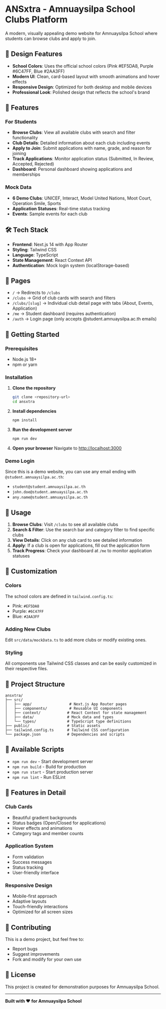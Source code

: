 # ANSxtra - Amnuaysilpa School Clubs Platform

A modern, visually appealing demo website for Amnuaysilpa School where students can browse clubs and apply to join.

## 🎨 Design Features

- **School Colors**: Uses the official school colors (Pink #EF5DA8, Purple #6C47FF, Blue #2AA3FF)
- **Modern UI**: Clean, card-based layout with smooth animations and hover effects
- **Responsive Design**: Optimized for both desktop and mobile devices
- **Professional Look**: Polished design that reflects the school's brand

## 🚀 Features

### For Students
- **Browse Clubs**: View all available clubs with search and filter functionality
- **Club Details**: Detailed information about each club including events
- **Apply to Join**: Submit applications with name, grade, and reason for joining
- **Track Applications**: Monitor application status (Submitted, In Review, Accepted, Rejected)
- **Dashboard**: Personal dashboard showing applications and memberships

### Mock Data
- **6 Demo Clubs**: UNICEF, Interact, Model United Nations, Moot Court, Operation Smile, Sports
- **Application Statuses**: Real-time status tracking
- **Events**: Sample events for each club

## 🛠️ Tech Stack

- **Frontend**: Next.js 14 with App Router
- **Styling**: Tailwind CSS
- **Language**: TypeScript
- **State Management**: React Context API
- **Authentication**: Mock login system (localStorage-based)

## 📱 Pages

- `/` → Redirects to `/clubs`
- `/clubs` → Grid of club cards with search and filters
- `/clubs/[slug]` → Individual club detail page with tabs (About, Events, Application)
- `/me` → Student dashboard (requires authentication)
- `/auth` → Login page (only accepts @student.amnuaysilpa.ac.th emails)

## 🚀 Getting Started

### Prerequisites
- Node.js 18+ 
- npm or yarn

### Installation

1. **Clone the repository**
   ```bash
   git clone <repository-url>
   cd ansxtra
   ```

2. **Install dependencies**
   ```bash
   npm install
   ```

3. **Run the development server**
   ```bash
   npm run dev
   ```

4. **Open your browser**
   Navigate to [http://localhost:3000](http://localhost:3000)

### Demo Login

Since this is a demo website, you can use any email ending with `@student.amnuaysilpa.ac.th`:

- `student@student.amnuaysilpa.ac.th`
- `john.doe@student.amnuaysilpa.ac.th`
- `any.name@student.amnuaysilpa.ac.th`

## 🎯 Usage

1. **Browse Clubs**: Visit `/clubs` to see all available clubs
2. **Search & Filter**: Use the search bar and category filter to find specific clubs
3. **View Details**: Click on any club card to see detailed information
4. **Apply**: If a club is open for applications, fill out the application form
5. **Track Progress**: Check your dashboard at `/me` to monitor application statuses

## 🎨 Customization

### Colors
The school colors are defined in `tailwind.config.ts`:
- Pink: `#EF5DA8`
- Purple: `#6C47FF` 
- Blue: `#2AA3FF`

### Adding New Clubs
Edit `src/data/mockData.ts` to add more clubs or modify existing ones.

### Styling
All components use Tailwind CSS classes and can be easily customized in their respective files.

## 📁 Project Structure

```
ansxtra/
├── src/
│   ├── app/                 # Next.js App Router pages
│   ├── components/          # Reusable UI components
│   ├── context/            # React Context for state management
│   ├── data/               # Mock data and types
│   └── types/              # TypeScript type definitions
├── public/                 # Static assets
├── tailwind.config.ts      # Tailwind CSS configuration
└── package.json            # Dependencies and scripts
```

## 🔧 Available Scripts

- `npm run dev` - Start development server
- `npm run build` - Build for production
- `npm run start` - Start production server
- `npm run lint` - Run ESLint

## 🌟 Features in Detail

### Club Cards
- Beautiful gradient backgrounds
- Status badges (Open/Closed for applications)
- Hover effects and animations
- Category tags and member counts

### Application System
- Form validation
- Success messages
- Status tracking
- User-friendly interface

### Responsive Design
- Mobile-first approach
- Adaptive layouts
- Touch-friendly interactions
- Optimized for all screen sizes

## 🤝 Contributing

This is a demo project, but feel free to:
- Report bugs
- Suggest improvements
- Fork and modify for your own use

## 📄 License

This project is created for demonstration purposes for Amnuaysilpa School.

---

**Built with ❤️ for Amnuaysilpa School**
